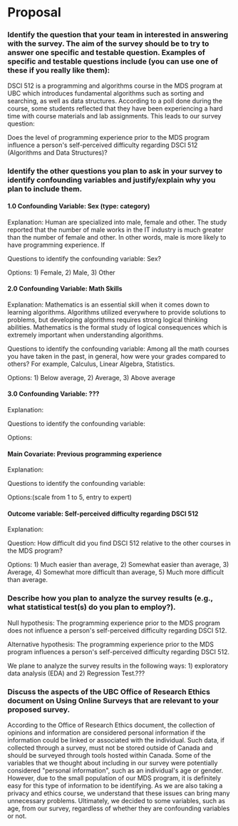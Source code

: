 # Proposal

### Identify the question that your team in interested in answering with the survey. The aim of the survey should be to try to answer one specific and testable question. Examples of specific and testable questions include (you can use one of these if you really like them):

DSCI 512 is a programming and algorithms course in the MDS program at UBC which introduces fundamental algorithms such as sorting and searching, as well as data structures. According to a poll done during the course, some students reflected that they have been experiencing a hard time with course materials and lab assignments. This leads to our survey question:

Does the level of programming experience prior to the MDS program influence a person's self-perceived difficulty regarding DSCI 512 (Algorithms and Data Structures)?

### Identify the other questions you plan to ask in your survey to identify confounding variables and justify/explain why you plan to include them.

#### 1.0 Confounding Variable: Sex (type: category)

Explanation: Human are specialized into male, female and other. The study reported that the number of male works in the IT industry is much greater than the number of female and other. In other words, male is more likely to have programming experience. If

Questions to identify the confounding variable: Sex?

Options: 1) Female, 2) Male, 3) Other

#### 2.0 Confounding Variable: Math Skills

Explanation: Mathematics is an essential skill when it comes down to learning algorithms. Algorithms utilized everywhere to provide solutions to problems, but developing algorithms requires strong logical thinking abilities. Mathematics is the formal study of logical consequences which is extremely important when understanding algorithms.

Questions to identify the confounding variable: Among all the math courses you have taken in the past, in general, how were your grades compared to others? For example, Calculus, Linear Algebra, Statistics.

Options: 1) Below average, 2) Average, 3) Above average

#### 3.0 Confounding Variable: ???

Explanation:

Questions to identify the confounding variable:

Options:


#### Main Covariate: Previous programming experience

Explanation:

Questions to identify the confounding variable:

Options:(scale from 1 to 5, entry to expert)

#### Outcome variable: Self-perceived difficulty regarding DSCI 512

Explanation:

Question: How difficult did you find DSCI 512 relative to the other courses in the MDS program?

Options: 1) Much easier than average, 2) Somewhat easier than average, 3) Average, 4) Somewhat more difficult than average, 5) Much more difficult than average.

### Describe how you plan to analyze the survey results (e.g., what statistical test(s) do you plan to employ?).

Null hypothesis: The programming experience prior to the MDS program does not influence a person's self-perceived difficulty regarding DSCI 512.

Alternative hypothesis: The programming experience prior to the MDS program influences a person's self-perceived difficulty regarding DSCI 512.

We plane to analyze the survey results in the following ways: 1) exploratory data analysis (EDA)
and 2) Regression Test.???

### Discuss the aspects of the UBC Office of Research Ethics document on Using Online Surveys that are relevant to your proposed survey.

According to the Office of Research Ethics document, the collection of opinions and information are considered personal information if the information could be linked or associated with the individual. Such data, if collected through a survey, must not be stored outside of Canada and should be surveyed through tools hosted within Canada. Some of the variables that we thought about including in our survey were potentially considered "personal information", such as an individual's age or gender. However, due to the small population of our MDS program, it is definitely easy for this type of information to be identifying. As we are also taking a privacy and ethics course, we understand that these issues can bring many unnecessary problems. Ultimately, we decided to some variables, such as age, from our survey, regardless of whether they are confounding variables or not.
